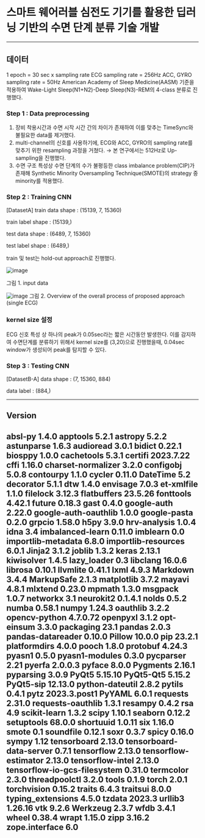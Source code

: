 # 스마트 웨어러블 심전도 기기를 활용한 딥러닝 기반의 수면 단계 분류 기술 개발 

---
## 데이터

1 epoch = 30 sec x sampling rate
ECG sampling rate = 256Hz
ACC, GYRO sampling rate = 50Hz
American Academy of Sleep Medicine(AASM) 기준을 적용하여 Wake-Light Sleep(N1+N2)-Deep Sleep(N3)-REM의 4-class 분류로 진행했다.

### Step 1 : Data preprocessing

1) 장비 착용시간과 수면 시작 시간 간의 차이가 존재하여 이를 맞추는 TimeSync와 불필요한 data를 제거했다. 
2) multi-channel의 신호를 사용하기에, ECG와 ACC, GYRO의 sampling rate를 맞추기 위한 resampling 과정을 거쳤다. → 본 연구에서는 512Hz로 Up-sampling을 진행했다.
3) 수면 구조 특성상 수면 단계의 수가 불평등한 class imbalance problem(CIP)가 존재해 Synthetic Minority Oversampling Technique(SMOTE)의 strategy 중 minority를 적용했다.

### Step 2 : Training CNN
[DatasetA]
train data shape : (15139, 7, 15360)


train label shape : (15139,)


test data shape : (6489, 7, 15360)


test label shape : (6489,)



train 및 test는 hold-out approach로 진행했다. 


![image](https://github.com/raynyday/desktop-tutorial/assets/133008226/b9df08b9-26d5-4a46-8ab6-428b9fad7ac8)


그림 1. input data


![image](https://github.com/raynyday/desktop-tutorial/assets/133008226/6ddd422b-aa3e-4edd-8a28-26509b591c25)
그림 2. Overview of the overall process of proposed approach (single ECG)

### kernel size 설정
ECG 신호 특성 상 하나의 peak가 0.05sec라는 짧은 시간동안 발생한다. 이를 감지하여 수면단계를 분류하기 위해서 kernel size를 (3,20)으로 진행했을때, 0.04sec window가 생성되어 peak를 탐지할 수 있다. 


### Step 3 : Testing CNN
[DatasetB-A]
data shape : (7, 15360, 884)


data label : (884,)


---
## Version
absl-py                      1.4.0
apptools                     5.2.1
astropy                      5.2.2
astunparse                   1.6.3
audioread                    3.0.1
bidict                       0.22.1
biosppy                      1.0.0
cachetools                   5.3.1
certifi                      2023.7.22
cffi                         1.16.0
charset-normalizer           3.2.0
configobj                    5.0.8
contourpy                    1.1.0
cycler                       0.11.0
DateTime                     5.2
decorator                    5.1.1
dtw                          1.4.0
envisage                     7.0.3
et-xmlfile                   1.1.0
filelock                     3.12.3
flatbuffers                  23.5.26
fonttools                    4.42.1
future                       0.18.3
gast                         0.4.0
google-auth                  2.22.0
google-auth-oauthlib         1.0.0
google-pasta                 0.2.0
grpcio                       1.58.0
h5py                         3.9.0
hrv-analysis                 1.0.4
idna                         3.4
imbalanced-learn             0.11.0
imblearn                     0.0
importlib-metadata           6.8.0
importlib-resources          6.0.1
Jinja2                       3.1.2
joblib                       1.3.2
keras                        2.13.1
kiwisolver                   1.4.5
lazy_loader                  0.3
libclang                     16.0.6
librosa                      0.10.1
llvmlite                     0.41.1
lxml                         4.9.3
Markdown                     3.4.4
MarkupSafe                   2.1.3
matplotlib                   3.7.2
mayavi                       4.8.1
mlxtend                      0.23.0
mpmath                       1.3.0
msgpack                      1.0.7
networkx                     3.1
neurokit2                    0.1.4.1
nolds                        0.5.2
numba                        0.58.1
numpy                        1.24.3
oauthlib                     3.2.2
opencv-python                4.7.0.72
openpyxl                     3.1.2
opt-einsum                   3.3.0
packaging                    23.1
pandas                       2.0.3
pandas-datareader            0.10.0
Pillow                       10.0.0
pip                          23.2.1
platformdirs                 4.0.0
pooch                        1.8.0
protobuf                     4.24.3
pyasn1                       0.5.0
pyasn1-modules               0.3.0
pycparser                    2.21
pyerfa                       2.0.0.3
pyface                       8.0.0
Pygments                     2.16.1
pyparsing                    3.0.9
PyQt5                        5.15.10
PyQt5-Qt5                    5.15.2
PyQt5-sip                    12.13.0
python-dateutil              2.8.2
pytils                       0.4.1
pytz                         2023.3.post1
PyYAML                       6.0.1
requests                     2.31.0
requests-oauthlib            1.3.1
resampy                      0.4.2
rsa                          4.9
scikit-learn                 1.3.2
scipy                        1.10.1
seaborn                      0.12.2
setuptools                   68.0.0
shortuuid                    1.0.11
six                          1.16.0
smote                        0.1
soundfile                    0.12.1
soxr                         0.3.7
spicy                        0.16.0
sympy                        1.12
tensorboard                  2.13.0
tensorboard-data-server      0.7.1
tensorflow                   2.13.0
tensorflow-estimator         2.13.0
tensorflow-intel             2.13.0
tensorflow-io-gcs-filesystem 0.31.0
termcolor                    2.3.0
threadpoolctl                3.2.0
tools                        0.1.9
torch                        2.0.1
torchvision                  0.15.2
traits                       6.4.3
traitsui                     8.0.0
typing_extensions            4.5.0
tzdata                       2023.3
urllib3                      1.26.16
vtk                          9.2.6
Werkzeug                     2.3.7
wfdb                         3.4.1
wheel                        0.38.4
wrapt                        1.15.0
zipp                         3.16.2
zope.interface               6.0
---

